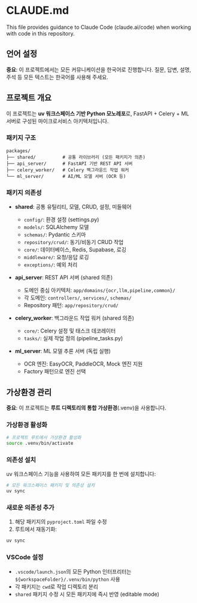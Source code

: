 # CLAUDE.md

This file provides guidance to Claude Code (claude.ai/code) when working with code in this repository.

## 언어 설정

**중요**: 이 프로젝트에서는 모든 커뮤니케이션을 한국어로 진행합니다. 질문, 답변, 설명, 주석 등 모든 텍스트는 한국어를 사용해 주세요.

## 프로젝트 개요

이 프로젝트는 **uv 워크스페이스 기반 Python 모노레포**로, FastAPI + Celery + ML 서버로 구성된 마이크로서비스 아키텍처입니다.

### 패키지 구조

```
packages/
├── shared/          # 공통 라이브러리 (모든 패키지가 의존)
├── api_server/      # FastAPI 기반 REST API 서버
├── celery_worker/   # Celery 백그라운드 작업 워커
└── ml_server/       # AI/ML 모델 서버 (OCR 등)
```

### 패키지 의존성

- **shared**: 공통 유틸리티, 모델, CRUD, 설정, 미들웨어
  - `config/`: 환경 설정 (settings.py)
  - `models/`: SQLAlchemy 모델
  - `schemas/`: Pydantic 스키마
  - `repository/crud/`: 동기/비동기 CRUD 작업
  - `core/`: 데이터베이스, Redis, Supabase, 로깅
  - `middleware/`: 요청/응답 로깅
  - `exceptions/`: 예외 처리

- **api_server**: REST API 서버 (shared 의존)
  - 도메인 중심 아키텍처: `app/domains/{ocr,llm,pipeline,common}/`
  - 각 도메인: `controllers/`, `services/`, `schemas/`
  - Repository 패턴: `app/repository/crud/`

- **celery_worker**: 백그라운드 작업 워커 (shared 의존)
  - `core/`: Celery 설정 및 태스크 데코레이터
  - `tasks/`: 실제 작업 정의 (pipeline_tasks.py)

- **ml_server**: ML 모델 추론 서버 (독립 실행)
  - OCR 엔진: EasyOCR, PaddleOCR, Mock 엔진 지원
  - Factory 패턴으로 엔진 선택

## 가상환경 관리

**중요**: 이 프로젝트는 **루트 디렉토리의 통합 가상환경**(.venv)을 사용합니다.

### 가상환경 활성화

```bash
# 프로젝트 루트에서 가상환경 활성화
source .venv/bin/activate
```

### 의존성 설치

uv 워크스페이스 기능을 사용하여 모든 패키지를 한 번에 설치합니다:

```bash
# 모든 워크스페이스 패키지 및 의존성 설치
uv sync
```

### 새로운 의존성 추가

1. 해당 패키지의 `pyproject.toml` 파일 수정
2. 루트에서 재동기화:

```bash
uv sync
```

### VSCode 설정

- `.vscode/launch.json`의 모든 Python 인터프리터는 `${workspaceFolder}/.venv/bin/python` 사용
- 각 패키지는 `cwd`로 작업 디렉토리 분리
- `shared` 패키지 수정 시 모든 패키지에 즉시 반영 (editable mode)

